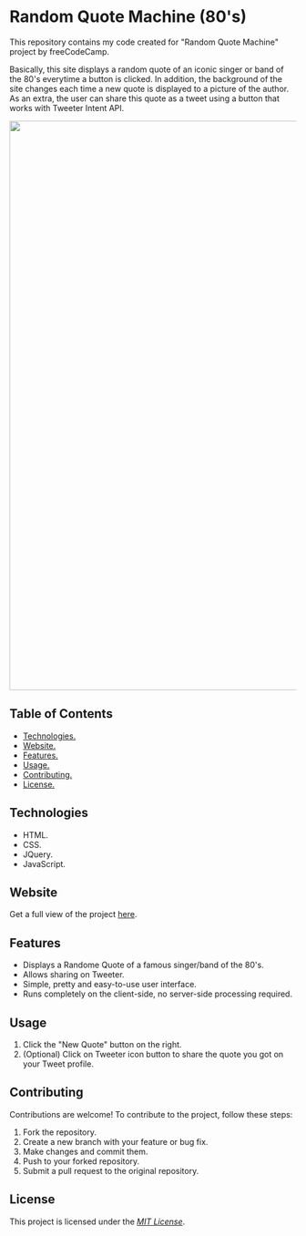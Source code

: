 # Random Quote Machine (80's)

This repository contains my code created for "Random Quote Machine" project by freeCodeCamp.

Basically, this site displays a random quote of an iconic singer or band of the 80's everytime a button is clicked. In addition, the background
of the site changes each time a new quote is displayed to a picture of the author. 
As an extra, the user can share this quote as a tweet using a button that works with Tweeter Intent API.

<img src="https://cdn.discordapp.com/attachments/1082508875292483594/1099184227548921926/image.png" width="1000px"></img>

<h2>Table of Contents</h2>
<ul>
  <li><a href="#Technologies">Technologies.</a></li>
  <li><a href="#Website">Website.</a></li>
  <li><a href="#Features">Features.</a></li>
  <li><a href="#Usage">Usage.</a></li>
  <li><a href="#Contributing">Contributing.</a></li>
  <li><a href="#License">License.</a></li>
 </ul>

<h2 id="Technologies">Technologies</h2>
<ul>
  <li>HTML.</li>
  <li>CSS.</li>
  <li>JQuery.</li>
  <li>JavaScript.</li>
</ul>

<h2 id="Website">Website</h2>
Get a full view of the project <a href="https://caviar9045.github.io/Random-Quote-Machine/" target="_blank">here</a>.

<h2 id="Features">Features</h2>
<ul>
  <li>Displays a Randome Quote of a famous singer/band of the 80's.</li>
  <li>Allows sharing on Tweeter.</li>
  <li>Simple, pretty and easy-to-use user interface.</li>
  <li>Runs completely on the client-side, no server-side processing required.</li>
 </ul>

<h2 id="Usage">Usage</h2>
<ol>
  <li>Click the "New Quote" button on the right.</li>
  <li>(Optional) Click on Tweeter icon button to share the quote you got on your Tweet profile.</li>
</ol>

<h2 id="Contributing">Contributing</h2>
Contributions are welcome! To contribute to the project, follow these steps:

<ol>
  <li>Fork the repository.</li>
  <li>Create a new branch with your feature or bug fix.</li>
  <li>Make changes and commit them.</li>
  <li>Push to your forked repository.</li>
  <li>Submit a pull request to the original repository.</li>
</ol>

<h2 id="License">License</h2>
This project is licensed under the <u><i>MIT License</i></u>.
